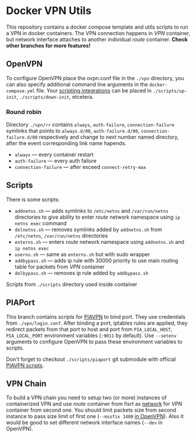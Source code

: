 # Docker VPN Utils

This repository contains a docker compose template and utils scripts to run a VPN in docker containers.
The VPN connection happens in *VPN* container, but network interface attaches to another individual *route* container.
**Check other branches for more features!**

## OpenVPN

To configure OpenVPN place the ovpn.conf file in the `./vpn` directory, you can also specify additional command line arguments in the `docker-compose.yml` file. Your [scripting integrations](https://openvpn.net/community-resources/reference-manual-for-openvpn-2-5/#scripting-integration) can be placed in `./scripts/up-init`, `./scripts/down-init`, etcetera.

### Round robin

Directory `./vpn/rr` contains `always`, `auth-failure`, `connection-failure` symlinks that points to `always.d/00`, `auth-failure.d/00`, `connection-failure.d/00` respectively and change to next number named directory, after the event corresponding link name hapends.

 - `always` — every container restart
 - `auth-failure` — every auth failure
 - `connection-failure` — after exceed `connect-retry-max`

## Scripts

There is some scripts:

 - `addnetns.sh` — adds symlinks to `/etc/netns` and `/var/run/netns` directories to give ability to enter *route* network namespace using `ip netns exec` command
 - `delnetns.sh` — removes symlinks added by `addnetns.sh` from `/etc/netns`, `/var/run/netns` directories
 - `enterns.sh` — enters *route* network namespace using `addnetns.sh` and `ip netns exec`
 - `userns.sh` — same as `enterns.sh` but with sudo wrapper
 - `addbypass.sh` — adds ip rule with 30000 priority to use main routing table for packets from *VPN* container
 - `delbypass.sh` — removes ip rule added by `addbypass.sh`

Scripts from `./scripts` directory used inside container

## PIAPort

This branch contains scripts for [PIAVPN](https://www.privateinternetaccess.com/) to bind port.
They use credentials from `./vpn/login.conf`.
After binding a port, iptables rules are applied, they redirect packets from that port to host and port from `PIA_LOCAL_HOST`, `PIA_LOCAL_PORT` environment variables (`:9011` by default).
Use `--setenv` arguments to configure OpenVPN to pass these environment variables to scripts.

Don't forget to checkout `./scripts/piaport` git submodule with official [PIAVPN scripts](https://github.com/pia-foss/manual-connections/tree/e956c57849a38f912e654e0357f5ae456dfd1742).

## VPN Chain

To build a VPN chain you need to setup two (or more) instances of containerized VPN and use *route* container from fisrt as [network](https://docs.docker.com/compose/compose-file/compose-file-v3/#network_mode) for *VPN* container from second one.
You should limit packets size from second instance to pass size limit of first one (`--mssfix 1400` [in OpenVPN](https://openvpn.net/community-resources/reference-manual-for-openvpn-2-5/#network-configuration)).
Also it would be good to set different network interface names (`--dev` in OpenVPN).
